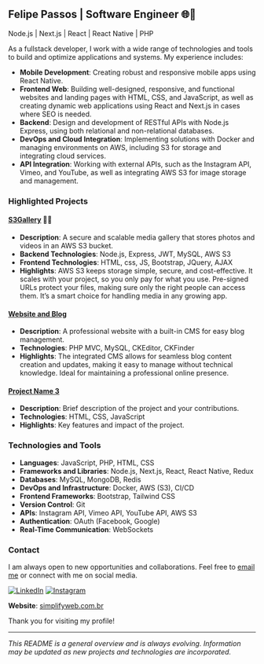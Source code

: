## **Felipe Passos | Software Engineer 🌐📱**

Node.js | Next.js | React | React Native | PHP

As a fullstack developer, I work with a wide range of technologies and tools to build and optimize applications and systems. My experience includes: 

- **Mobile Development**: Creating robust and responsive mobile apps using React Native. 
- **Frontend Web**: Building well-designed, responsive, and functional websites and landing pages with HTML, CSS, and JavaScript, as well as creating dynamic web applications using React and Next.js in cases where SEO is needed.
- **Backend**: Design and development of RESTful APIs with Node.js Express, using both relational and non-relational databases. 
- **DevOps and Cloud Integration**: Implementing solutions with Docker and managing environments on AWS, including S3 for storage and integrating cloud services. 
- **API Integration**: Working with external APIs, such as the Instagram API, Vimeo, and YouTube, as well as integrating AWS S3 for image storage and management.

### **Highlighted Projects**

#### [S3Gallery](https://github.com/felipebpassos/S3Gallery) 📸🎥
- **Description**: A secure and scalable media gallery that stores photos and videos in an AWS S3 bucket. 
- **Backend Technologies**: Node.js, Express, JWT, MySQL, AWS S3 
- **Frontend Technologies**: HTML, css, JS, Bootstrap, JQuery, AJAX 
- **Highlights**: AWS S3 keeps storage simple, secure, and cost-effective. It scales with your project, so you only pay for what you use. Pre-signed URLs protect your files, making sure only the right people can access them. It’s a smart choice for handling media in any growing app.

#### [Website and Blog](https://github.com/felipebpassos/Website-and-Blog)
- **Description**: A professional website with a built-in CMS for easy blog management. 
- **Technologies**: PHP MVC, MySQL, CKEditor, CKFinder
- **Highlights**: The integrated CMS allows for seamless blog content creation and updates, making it easy to manage without technical knowledge. Ideal for maintaining a professional online presence.

#### [Project Name 3](link-to-repository)
- **Description**: Brief description of the project and your contributions.
- **Technologies**: HTML, CSS, JavaScript 
- **Highlights**: Key features and impact of the project.

### **Technologies and Tools**

- **Languages**: JavaScript, PHP, HTML, CSS 
- **Frameworks and Libraries**: Node.js, Next.js, React, React Native, Redux 
- **Databases**: MySQL, MongoDB, Redis 
- **DevOps and Infrastructure**: Docker, AWS (S3), CI/CD 
- **Frontend Frameworks**: Bootstrap, Tailwind CSS  
- **Version Control**: Git  
- **APIs**: Instagram API, Vimeo API, YouTube API, AWS S3 
- **Authentication**: OAuth (Facebook, Google) 
- **Real-Time Communication**: WebSockets 

### **Contact**

I am always open to new opportunities and collaborations. Feel free to [email me](mailto:contato@simplifyweb.com.br) or connect with me on social media.

[![LinkedIn](https://img.shields.io/badge/LinkedIn-0077B5?style=for-the-badge&logo=linkedin&logoColor=white)](https://www.linkedin.com/in/felipe-b-passos-70a075138/)
[![Instagram](https://img.shields.io/badge/Instagram-E4405F?style=for-the-badge&logo=instagram&logoColor=white)](https://www.instagram.com/simplifyweb/)

**Website**: [simplifyweb.com.br](https://simplifyweb.com.br/)

Thank you for visiting my profile!

---

*This README is a general overview and is always evolving. Information may be updated as new projects and technologies are incorporated.*
